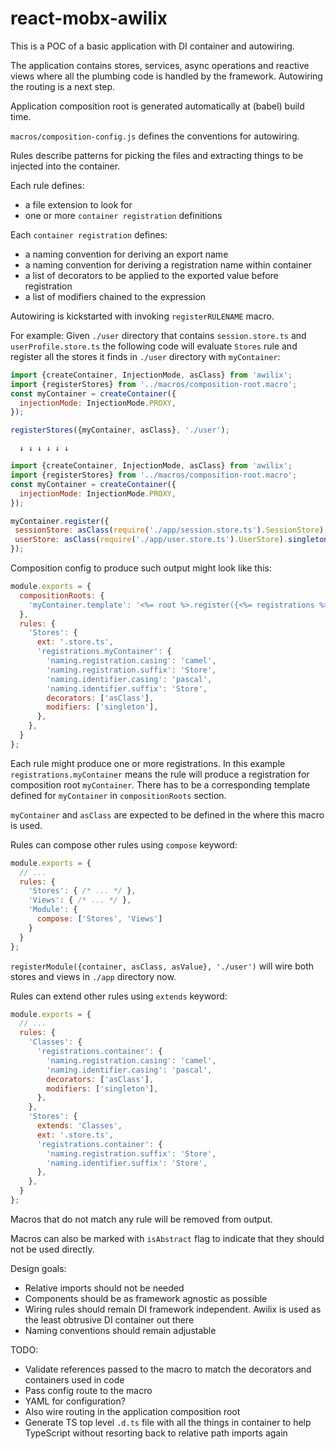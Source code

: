 # react-mobx-awilix

This is a POC of a basic application with DI container and autowiring.

The application contains stores, services, async operations and reactive views where all the plumbing code is handled by the framework.
Autowiring the routing is a next step.

Application composition root is generated automatically at (babel) build time.

`macros/composition-config.js` defines the conventions for autowiring.

Rules describe patterns for picking the files and extracting things to be injected into the container.

Each rule defines:
* a file extension to look for
* one or more `container registration` definitions

Each `container registration` defines:
* a naming convention for deriving an export name
* a naming convention for deriving a registration name within container
* a list of decorators to be applied to the exported value before registration
* a list of modifiers chained to the expression

Autowiring is kickstarted with invoking `registerRULENAME` macro.

For example:
Given `./user` directory that contains `session.store.ts` and `userProfile.store.ts` the following code will evaluate `Stores` rule and register all the stores it finds in `./user` directory with `myContainer`: 
```javascript
import {createContainer, InjectionMode, asClass} from 'awilix';
import {registerStores} from '../macros/composition-root.macro';
const myContainer = createContainer({
  injectionMode: InjectionMode.PROXY,
});

registerStores({myContainer, asClass}, './user');
```
      ↓ ↓ ↓ ↓ ↓ ↓
           
```javascript
import {createContainer, InjectionMode, asClass} from 'awilix';
import {registerStores} from '../macros/composition-root.macro';
const myContainer = createContainer({
  injectionMode: InjectionMode.PROXY,
});

myContainer.register({
 sessionStore: asClass(require('./app/session.store.ts').SessionStore).singleton(),
 userStore: asClass(require('./app/user.store.ts').UserStore).singleton()
});
```

Composition config to produce such output might look like this:

```javascript
module.exports = {
  compositionRoots: {
    'myContainer.template': '<%= root %>.register({<%= registrations %>});',
  },
  rules: {
    'Stores': {
      ext: '.store.ts',
      'registrations.myContainer': {
        'naming.registration.casing': 'camel',
        'naming.registration.suffix': 'Store',
        'naming.identifier.casing': 'pascal',
        'naming.identifier.suffix': 'Store',
        decorators: ['asClass'],
        modifiers: ['singleton'],
      },
    },
  }
};
```

Each rule might produce one or more registrations.
In this example `registrations.myContainer` means the rule will produce a registration for composition root `myContainer`.
There has to be a corresponding template defined for `myContainer` in `compositionRoots` section.

`myContainer` and `asClass` are expected to be defined in the where this macro is used.

Rules can compose other rules using `compose` keyword:
```javascript
module.exports = {
  // ...
  rules: {
    'Stores': { /* ... */ },
    'Views': { /* ... */ },
    'Module': {
      compose: ['Stores', 'Views']
    }
  }
};
```
`registerModule({container, asClass, asValue}, './user')` will wire both stores and views in `./app` directory now.

Rules can extend other rules using `extends` keyword:
```javascript
module.exports = {
  // ...
  rules: {
    'Classes': {
      'registrations.container': {
        'naming.registration.casing': 'camel',
        'naming.identifier.casing': 'pascal',
        decorators: ['asClass'],
        modifiers: ['singleton'],
      },
    },
    'Stores': {
      extends: 'Classes',
      ext: '.store.ts',
      'registrations.container': {
        'naming.registration.suffix': 'Store',
        'naming.identifier.suffix': 'Store',
      },
    },
  }
};
```

Macros that do not match any rule will be removed from output.

Macros can also be marked with `isAbstract` flag to indicate that they should not be used directly.

Design goals:
* Relative imports should not be needed
* Components should be as framework agnostic as possible
* Wiring rules should remain DI framework independent. Awilix is used as the least obtrusive DI container out there
* Naming conventions should remain adjustable

TODO:
* Validate references passed to the macro to match the decorators and containers used in code
* Pass config route to the macro
* YAML for configuration?
* Also wire routing in the application composition root
* Generate TS top level `.d.ts` file with all the things in container to help TypeScript without resorting back to relative path imports again
